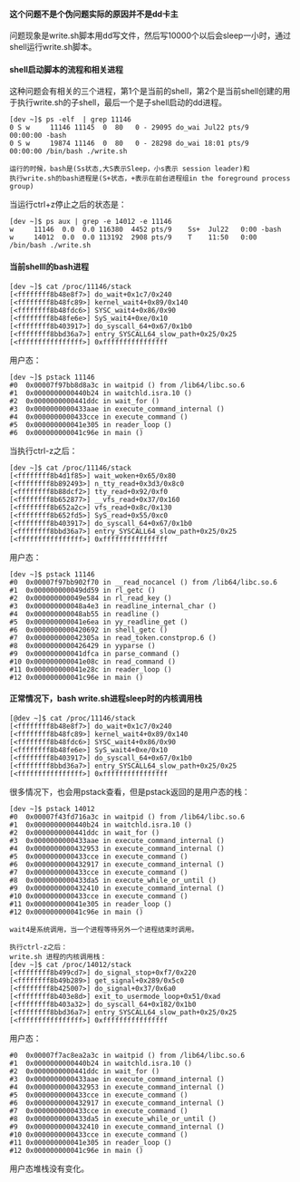 #### 这个问题不是个伪问题实际的原因并不是dd卡主

问题现象是write.sh脚本用dd写文件，然后写10000个以后会sleep一小时，通过shell运行write.sh脚本。

#### shell启动脚本的流程和相关进程
  
  这种问题会有相关的三个进程，第1个是当前的shell，第2个是当前shell创建的用于执行write.sh的子shell，最后一个是子shell启动的dd进程。
  
    [dev ~]$ ps -elf  | grep 11146
    0 S w     11146 11145  0  80   0 - 29095 do_wai Jul22 pts/9    00:00:00 -bash
    0 S w     19874 11146  0  80   0 - 28298 do_wai 18:01 pts/9    00:00:00 /bin/bash ./write.sh
    
    运行的时候，bash是(Ss状态,大S表示Sleep，小s表示 session leader)和   
    执行write.sh的bash进程是(S+状态，+表示在前台进程组in the foreground process group)
    
当运行ctrl+z停止之后的状态是：

    [dev ~]$ ps aux | grep -e 14012 -e 11146
    w     11146  0.0  0.0 116380  4452 pts/9    Ss+  Jul22   0:00 -bash
    w     14012  0.0  0.0 113192  2908 pts/9    T    11:50   0:00 /bin/bash ./write.sh

#### 当前shelll的bash进程

    [dev ~]$ cat /proc/11146/stack
    [<ffffffff8b48e8f7>] do_wait+0x1c7/0x240
    [<ffffffff8b48fc89>] kernel_wait4+0x89/0x140
    [<ffffffff8b48fdc6>] SYSC_wait4+0x86/0x90
    [<ffffffff8b48fe6e>] SyS_wait4+0xe/0x10
    [<ffffffff8b403917>] do_syscall_64+0x67/0x1b0
    [<ffffffff8bbd36a7>] entry_SYSCALL64_slow_path+0x25/0x25
    [<ffffffffffffffff>] 0xffffffffffffffff
  
  用户态：
  
    [dev ~]$ pstack 11146
    #0  0x00007f97bb8d8a3c in waitpid () from /lib64/libc.so.6
    #1  0x0000000000440b24 in waitchld.isra.10 ()
    #2  0x0000000000441ddc in wait_for ()
    #3  0x0000000000433aae in execute_command_internal ()
    #4  0x0000000000433cce in execute_command ()
    #5  0x000000000041e305 in reader_loop ()
    #6  0x000000000041c96e in main ()

  当执行ctrl-z之后： 

    [dev ~]$ cat /proc/11146/stack
    [<ffffffff8b4d1f85>] wait_woken+0x65/0x80
    [<ffffffff8b892493>] n_tty_read+0x3d3/0x8c0
    [<ffffffff8b88dcf2>] tty_read+0x92/0xf0
    [<ffffffff8b652877>] __vfs_read+0x37/0x160
    [<ffffffff8b652a2c>] vfs_read+0x8c/0x130
    [<ffffffff8b652fd5>] SyS_read+0x55/0xc0
    [<ffffffff8b403917>] do_syscall_64+0x67/0x1b0
    [<ffffffff8bbd36a7>] entry_SYSCALL64_slow_path+0x25/0x25
    [<ffffffffffffffff>] 0xffffffffffffffff

用户态：

    [dev ~]$ pstack 11146
    #0  0x00007f97bb902f70 in __read_nocancel () from /lib64/libc.so.6
    #1  0x000000000049dd59 in rl_getc ()
    #2  0x000000000049e584 in rl_read_key ()
    #3  0x000000000048a4e3 in readline_internal_char ()
    #4  0x000000000048ab55 in readline ()
    #5  0x000000000041e6ea in yy_readline_get ()
    #6  0x0000000000420692 in shell_getc ()
    #7  0x000000000042305a in read_token.constprop.6 ()
    #8  0x0000000000426429 in yyparse ()
    #9  0x000000000041dfca in parse_command ()
    #10 0x000000000041e08c in read_command ()
    #11 0x000000000041e28c in reader_loop ()
    #12 0x000000000041c96e in main ()

    
#### 正常情况下，bash write.sh进程sleep时的内核调用栈
 
    [@dev ~]$ cat /proc/11146/stack
    [<ffffffff8b48e8f7>] do_wait+0x1c7/0x240
    [<ffffffff8b48fc89>] kernel_wait4+0x89/0x140
    [<ffffffff8b48fdc6>] SYSC_wait4+0x86/0x90
    [<ffffffff8b48fe6e>] SyS_wait4+0xe/0x10
    [<ffffffff8b403917>] do_syscall_64+0x67/0x1b0
    [<ffffffff8bbd36a7>] entry_SYSCALL64_slow_path+0x25/0x25
    [<ffffffffffffffff>] 0xffffffffffffffff
  
   很多情况下，也会用pstack查看，但是pstack返回的是用户态的栈：
   
    [dev ~]$ pstack 14012
    #0  0x00007f43fd716a3c in waitpid () from /lib64/libc.so.6
    #1  0x0000000000440b24 in waitchld.isra.10 ()
    #2  0x0000000000441ddc in wait_for ()
    #3  0x0000000000433aae in execute_command_internal ()
    #4  0x0000000000432953 in execute_command_internal ()
    #5  0x0000000000433cce in execute_command ()
    #6  0x0000000000432917 in execute_command_internal ()
    #7  0x0000000000433cce in execute_command ()
    #8  0x0000000000433da5 in execute_while_or_until ()
    #9  0x0000000000432410 in execute_command_internal ()
    #10 0x0000000000433cce in execute_command ()
    #11 0x000000000041e305 in reader_loop ()
    #12 0x000000000041c96e in main ()  

    wait4是系统调用，当一个进程等待另外一个进程结束时调用。  
    
    执行ctrl-z之后：    
    write.sh 进程的内核调用栈：
    [dev ~]$ cat /proc/14012/stack
    [<ffffffff8b499cd7>] do_signal_stop+0xf7/0x220
    [<ffffffff8b49b289>] get_signal+0x289/0x5c0
    [<ffffffff8b425007>] do_signal+0x37/0x6a0
    [<ffffffff8b403e8d>] exit_to_usermode_loop+0x51/0xad
    [<ffffffff8b403a32>] do_syscall_64+0x182/0x1b0
    [<ffffffff8bbd36a7>] entry_SYSCALL64_slow_path+0x25/0x25
    [<ffffffffffffffff>] 0xffffffffffffffff

用户态：

    #0  0x00007f7ac8ea2a3c in waitpid () from /lib64/libc.so.6
    #1  0x0000000000440b24 in waitchld.isra.10 ()
    #2  0x0000000000441ddc in wait_for ()
    #3  0x0000000000433aae in execute_command_internal ()
    #4  0x0000000000432953 in execute_command_internal ()
    #5  0x0000000000433cce in execute_command ()
    #6  0x0000000000432917 in execute_command_internal ()
    #7  0x0000000000433cce in execute_command ()
    #8  0x0000000000433da5 in execute_while_or_until ()
    #9  0x0000000000432410 in execute_command_internal ()
    #10 0x0000000000433cce in execute_command ()
    #11 0x000000000041e305 in reader_loop ()
    #12 0x000000000041c96e in main ()
    
 用户态堆栈没有变化。
